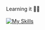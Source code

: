 Learning it 👀👋 <br><br> 
[![My Skills](https://skillicons.dev/icons?i=js,react,redux,html,css,mongodb,sass,figma,gulp)](https://skillicons.dev)

